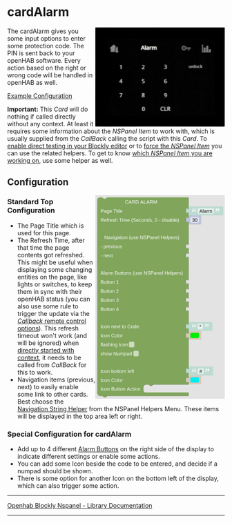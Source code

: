 # cardAlarm

[<img src="img/lovelaceUI_cardAlarm.jpg" align="right" width="300">](img/lovelaceUI_cardAlarm.jpg)

The cardAlarm gives you some input options to enter some protection code. The PIN is sent back to your openHAB software. Every action based on the right or wrong code will be handled in openHAB as well. 

[Example Configuration](openhab_scripts_nspanel1_cardAlarm.md)

**Important:** This *Card* will do nothing if called directly without any context. At least it requires some information about the *NSPanel Item* to work with, which is usually supplied from the *CallBack* calling the script with this *Card*. To [enable direct testing in your Blockly editor](blockLibrary_nspanel_helpers_setNSPanelIfNotContext.md) or to [force the *NSPanel Item*](blockLibrary_nspanel_helpers_startScriptWithContext.md) you can use the related helpers. To get to know [which *NSPanel Item* you are working on](blockLibrary_nspanel_helpers_getContextItem.md), use some helper as well.<br clear="right"/>

## Configuration

<img title="" src="img/blockLibrary_nspanel_cards_cardAlarm.png" alt="" align="right" width="300">

### Standard Top Configuration

- The Page Title which is used for this page.
- The Refresh Time, after that time the page contents got refreshed. This might be useful when displaying some changing entities on the page, like lights or switches, to keep them in sync with their openHAB status (you can also use some rule to trigger the update via the [*Callback* remote control options](blockLibrary_nspanel_callback_callback.md)). This refresh timeout won't work (and will be ignored) when [directly started with context](blockLibrary_nspanel_helpers_startScriptWithContext.md), it needs to be called from *CallBack* for this to work.
- Navigation items (previous, next) to easily enable some link to other cards. Best choose the [Navigation String Helper](blockLibrary_nspanel_helpers_navString.md) from the NSPanel Helpers Menu. These items will be displayed in the top area left or right.

### Special Configuration for cardAlarm

- Add up to 4 different [Alarm Buttons](blockLibrary_nspanel_helpers_alarmButton.md) on the right side of the display to indicate different settings or enable some actions.
- You can add some Icon beside the code to be entered, and decide if a numpad should be shown.
- There is some option for another Icon on the bottom left of the display, which can also trigger some action.<br clear="right"/>

---

[Openhab Blockly Nspanel - Library Documentation](README.md)

---
